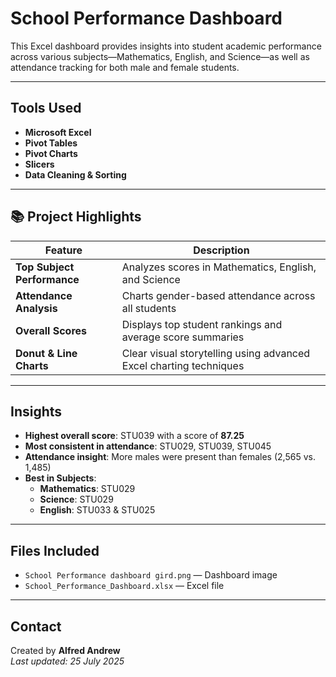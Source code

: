 # School Performance Dashboard

This Excel dashboard provides insights into student academic performance across various subjects—Mathematics, English, and Science—as well as attendance tracking for both male and female students.

---

## Tools Used

- **Microsoft Excel**
- **Pivot Tables**
- **Pivot Charts**
- **Slicers**
- **Data Cleaning & Sorting**

---

## 📚 Project Highlights

| Feature                        | Description                                                          |
|-------------------------------|----------------------------------------------------------------------|
| **Top Subject Performance**   | Analyzes scores in Mathematics, English, and Science                 |
| **Attendance Analysis**       | Charts gender-based attendance across all students                   |
| **Overall Scores**            | Displays top student rankings and average score summaries            |
| **Donut & Line Charts**       | Clear visual storytelling using advanced Excel charting techniques   |

---

## Insights

- **Highest overall score**: STU039 with a score of **87.25**
- **Most consistent in attendance**: STU029, STU039, STU045
- **Attendance insight**: More males were present than females (2,565 vs. 1,485)
- **Best in Subjects**:
  - **Mathematics**: STU029
  - **Science**: STU029
  - **English**: STU033 & STU025

---

## Files Included

- `School Performance dashboard gird.png` — Dashboard image
- `School_Performance_Dashboard.xlsx` — Excel file

---

## Contact

Created by **Alfred Andrew**  
_Last updated: 25 July 2025_


